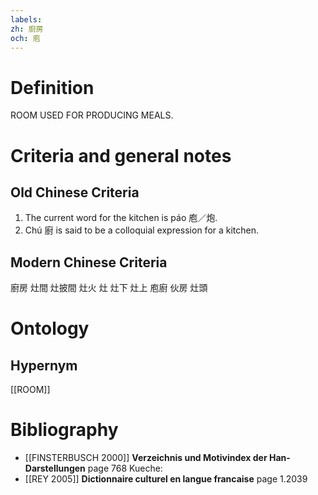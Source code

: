 ```yaml
---
labels: 
zh: 廚房
och: 庖
---
```


# Definition
ROOM USED FOR PRODUCING MEALS.
# Criteria and general notes
## Old Chinese Criteria
1. The current word for the kitchen is páo 庖／炮.
2. Chú 廚 is said to be a colloquial expression for a kitchen.
## Modern Chinese Criteria
廚房
灶間
灶披間
灶火
灶
灶下
灶上
庖廚
伙房
灶頭
# Ontology

## Hypernym
[[ROOM]]
# Bibliography
- [[FINSTERBUSCH 2000]]
**Verzeichnis und Motivindex der Han-Darstellungen** page 768
Kueche:
- [[REY 2005]]
**Dictionnaire culturel en langue francaise** page 1.2039
